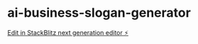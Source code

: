 # ai-business-slogan-generator

[Edit in StackBlitz next generation editor ⚡️](https://stackblitz.com/~/github.com/hamisbela/ai-business-slogan-generator)